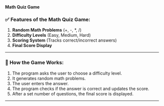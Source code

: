 **Math Quiz Game**

### ✅ **Features of the Math Quiz Game:**  
1. **Random Math Problems** (+, -, *, /)  
2. **Difficulty Levels** (Easy, Medium, Hard)  
3. **Scoring System** (Tracks correct/incorrect answers)  
4. **Final Score Display**  

---

### 📝 **How the Game Works:**  
1. The program asks the user to choose a difficulty level.  
2. It generates random math problems.  
3. The user enters the answer.  
4. The program checks if the answer is correct and updates the score.  
5. After a set number of questions, the final score is displayed.  

---

